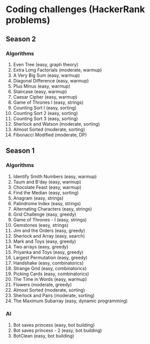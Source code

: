 # Coding challenges (HackerRank problems)

## Season 2

### Algorithms

1. Even Tree (easy, graph theory)
2. Extra Long Factorials (moderate, warmup)
3. A Very Big Sum (easy, warmup)
4. Diagonal Difference (easy, warmup)
5. Plus Minus (easy, warmup)
6. Staircase (easy, warmup)
7. Caesar Cipher (easy, warmup)
8. Game of Thrones I (easy, strings)
9. Counting Sort I (easy, sorting)
10. Counting Sort 2 (easy, sorting)
11. Counting Sort 3 (easy, sorting)
12. Sherlock and Watson (moderate, sorting)
13. Almost Sorted (moderate, sorting)
14. Fibonacci Modified (moderate, DP)

## Season 1

### Algorithms

1. Identify Smith Numbers (easy, warmup)
2. Taum and B'day (easy, warmup)
3. Chocolate Feast (easy, warmup)
4. Find the Median (easy, sorting)
5. Anagram (easy, strings)
6. Palindrome Index (easy, strings)
7. Alternating Characters (easy, strings)
8. Grid Challenge (easy, greedy)
9. Game of Thrones - I (easy, strings)
10. Gemstones (easy, strings)
11. Jim and the Orders (easy, greedy)
12. Sherlock and Array (easy, search)
13. Mark and Toys (easy, greedy)
14. Two arrays (easy, greedy)
15. Priyanka and Toys (easy, greedy)
16. Largest Permutation (easy, greedy)
17. Handshake (easy, combinatorics)
18. Strange Grid (easy, combinatorics)
19. Picking Cards (easy, combinatorics)
20. The Time in Words (easy, warmup)
21. Flowers (moderate, greedy)
22. Almost Sorted (moderate, sorting)
23. Sherlock and Pairs (moderate, sorting)
24. The Maximum Subarray (easy, dynamic programming)

### AI

1. Bot saves princess (easy, bot building)
2. Bot saves princess - 2 (easy, bot building)
3. BotClean (easy, bot building)
